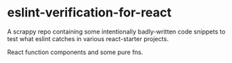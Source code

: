 # eslint-verification-for-react

A scrappy repo containing some intentionally badly-written code snippets to test what eslint catches in various react-starter projects.

React function components and some pure fns.


